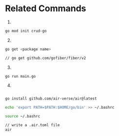 # Related Commands

1.
```bash
go mod init crud-go
```


2. 
```bash
go get <package name>

// go get github.com/gofiber/fiber/v2
```

3.
```bash
go run main.go
```

4.
```bash

go install github.com/air-verse/air@latest

echo 'export PATH=$PATH:$HOME/go/bin' >> ~/.bashrc

source ~/.bashrc

// write a .air.toml file
air

```
